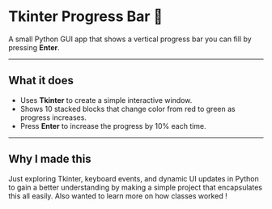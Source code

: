 # Tkinter Progress Bar 🚦

A small Python GUI app that shows a vertical progress bar you can fill by pressing **Enter**.

---

## What it does

- Uses **Tkinter** to create a simple interactive window.
- Shows 10 stacked blocks that change color from red to green as progress increases.
- Press **Enter** to increase the progress by 10% each time.

---

## Why I made this
Just exploring Tkinter, keyboard events, and dynamic UI updates in Python to gain a better understanding by making a simple project that encapsulates this all easily. Also wanted to learn more on how classes worked !
